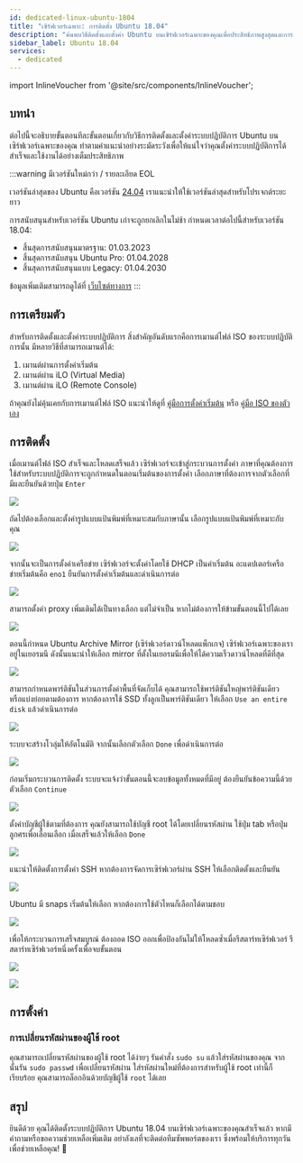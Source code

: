 ```yaml
---
id: dedicated-linux-ubuntu-1804
title: "เซิร์ฟเวอร์เฉพาะ: การติดตั้ง Ubuntu 18.04"
description: "ค้นพบวิธีติดตั้งและตั้งค่า Ubuntu บนเซิร์ฟเวอร์เฉพาะของคุณเพื่อประสิทธิภาพสูงสุดและการสนับสนุนระยะยาว → เรียนรู้เพิ่มเติมตอนนี้"
sidebar_label: Ubuntu 18.04
services:
  - dedicated
---
```


import InlineVoucher from '@site/src/components/InlineVoucher';

## บทนำ

ต่อไปนี้จะอธิบายขั้นตอนทีละขั้นตอนเกี่ยวกับวิธีการติดตั้งและตั้งค่าระบบปฏิบัติการ Ubuntu บนเซิร์ฟเวอร์เฉพาะของคุณ ทำตามคำแนะนำอย่างระมัดระวังเพื่อให้แน่ใจว่าคุณตั้งค่าระบบปฏิบัติการได้สำเร็จและใช้งานได้อย่างเต็มประสิทธิภาพ



:::warning มีเวอร์ชันใหม่กว่า / รายละเอียด EOL

เวอร์ชันล่าสุดของ Ubuntu คือเวอร์ชัน [24.04](dedicated-linux-ubuntu.md) เราแนะนำให้ใช้เวอร์ชันล่าสุดสำหรับโปรเจกต์ระยะยาว

การสนับสนุนสำหรับเวอร์ชัน Ubuntu เก่าจะถูกยกเลิกในไม่ช้า กำหนดเวลาต่อไปนี้สำหรับเวอร์ชัน 18.04:

- สิ้นสุดการสนับสนุนมาตรฐาน: 01.03.2023
- สิ้นสุดการสนับสนุน Ubuntu Pro: 01.04.2028
- สิ้นสุดการสนับสนุนแบบ Legacy: 01.04.2030

ข้อมูลเพิ่มเติมสามารถดูได้ที่ [เว็บไซต์ทางการ](https://ubuntu.com/about/release-cycle)
:::


<InlineVoucher />

## การเตรียมตัว

สำหรับการติดตั้งและตั้งค่าระบบปฏิบัติการ สิ่งสำคัญอันดับแรกคือการเมานต์ไฟล์ ISO ของระบบปฏิบัติการนั้น มีหลายวิธีที่สามารถเมานต์ได้:

1. เมานต์ผ่านการตั้งค่าเริ่มต้น
2. เมานต์ผ่าน iLO (Virtual Media)
3. เมานต์ผ่าน iLO (Remote Console)

ถ้าคุณยังไม่คุ้นเคยกับการเมานต์ไฟล์ ISO แนะนำให้ดูที่ [คู่มือการตั้งค่าเริ่มต้น](dedicated-setup.md) หรือ [คู่มือ ISO ของตัวเอง](dedicated-iso.md)



## การติดตั้ง

เมื่อเมานต์ไฟล์ ISO สำเร็จและโหลดเสร็จแล้ว เซิร์ฟเวอร์จะเข้าสู่กระบวนการตั้งค่า ภาษาที่คุณต้องการใช้สำหรับระบบปฏิบัติการจะถูกกำหนดในตอนเริ่มต้นของการตั้งค่า เลือกภาษาที่ต้องการจากตัวเลือกที่มีและยืนยันด้วยปุ่ม `Enter`

![](https://screensaver01.zap-hosting.com/index.php/s/yrHMNzstM23XZH6/preview)

ถัดไปต้องเลือกและตั้งค่ารูปแบบแป้นพิมพ์ที่เหมาะสมกับภาษานั้น เลือกรูปแบบแป้นพิมพ์ที่เหมาะกับคุณ

![](https://screensaver01.zap-hosting.com/index.php/s/x9kYGEWS5fy7Wjp/preview)

จากนั้นจะเป็นการตั้งค่าเครือข่าย เซิร์ฟเวอร์จะตั้งค่าโดยใช้ DHCP เป็นค่าเริ่มต้น อะแดปเตอร์เครือข่ายเริ่มต้นคือ `eno1` ยืนยันการตั้งค่าเริ่มต้นและดำเนินการต่อ

![](https://screensaver01.zap-hosting.com/index.php/s/6mr5kAKJQ39iJt5/preview)

สามารถตั้งค่า proxy เพิ่มเติมได้เป็นทางเลือก แต่ไม่จำเป็น หากไม่ต้องการให้ข้ามขั้นตอนนี้ไปได้เลย

![](https://screensaver01.zap-hosting.com/index.php/s/tz97Ee8ZQkxAGGb/preview)

ตอนนี้กำหนด Ubuntu Archive Mirror (เซิร์ฟเวอร์ดาวน์โหลดแพ็กเกจ) เซิร์ฟเวอร์เฉพาะของเราอยู่ในเยอรมนี ดังนั้นแนะนำให้เลือก mirror ที่ตั้งในเยอรมนีเพื่อให้ได้ความเร็วดาวน์โหลดที่ดีที่สุด

![](https://screensaver01.zap-hosting.com/index.php/s/xNknNyWAbd5DnsZ/preview)

สามารถกำหนดพาร์ติชันในส่วนการตั้งค่าพื้นที่จัดเก็บได้ คุณสามารถใช้พาร์ติชันใหญ่พาร์ติชันเดียว หรือแบ่งย่อยตามต้องการ หากต้องการใช้ SSD ทั้งลูกเป็นพาร์ติชันเดียว ให้เลือก `Use an entire disk` แล้วดำเนินการต่อ

![](https://screensaver01.zap-hosting.com/index.php/s/2dJ9oeMGjpWn6cZ/preview)

ระบบจะสร้างโวลุ่มให้อัตโนมัติ จากนั้นเลือกตัวเลือก `Done` เพื่อดำเนินการต่อ

![](https://screensaver01.zap-hosting.com/index.php/s/WXfzt57Rtm2SQLD/preview)

ก่อนเริ่มกระบวนการติดตั้ง ระบบจะแจ้งว่าขั้นตอนนี้จะลบข้อมูลทั้งหมดที่มีอยู่ ต้องยืนยันข้อความนี้ด้วยตัวเลือก `Continue`

![](https://screensaver01.zap-hosting.com/index.php/s/L3YcGNbYWpMmaDj/preview)

ตั้งค่าบัญชีผู้ใช้ตามที่ต้องการ คุณยังสามารถใช้บัญชี root ได้โดยเปลี่ยนรหัสผ่าน ใช้ปุ่ม tab หรือปุ่มลูกศรเพื่อเลื่อนเลือก เมื่อเสร็จแล้วให้เลือก `Done`

![](https://screensaver01.zap-hosting.com/index.php/s/mqrjmF2ZmA2Qj9z/preview)

แนะนำให้ติดตั้งการตั้งค่า SSH หากต้องการจัดการเซิร์ฟเวอร์ผ่าน SSH ให้เลือกติดตั้งและยืนยัน

![](https://screensaver01.zap-hosting.com/index.php/s/Xz3zzMdZ6C523ip/preview)

Ubuntu มี snaps เริ่มต้นให้เลือก หากต้องการใช้ตัวไหนก็เลือกได้ตามชอบ

![](https://screensaver01.zap-hosting.com/index.php/s/wcGiSwX935jXeex/preview)

เพื่อให้กระบวนการเสร็จสมบูรณ์ ต้องถอด ISO ออกเพื่อป้องกันไม่ให้โหลดซ้ำเมื่อรีสตาร์ทเซิร์ฟเวอร์ รีสตาร์ทเซิร์ฟเวอร์หนึ่งครั้งเพื่อจบขั้นตอน

![](https://screensaver01.zap-hosting.com/index.php/s/SzrxCtJTx2S8Nef/preview)



![](https://screensaver01.zap-hosting.com/index.php/s/x3BRLSepSDFnYGA/preview)



## การตั้งค่า



### การเปลี่ยนรหัสผ่านของผู้ใช้ root

คุณสามารถเปลี่ยนรหัสผ่านของผู้ใช้ root ได้ง่ายๆ รันคำสั่ง `sudo su` แล้วใส่รหัสผ่านของคุณ จากนั้นรัน `sudo passwd` เพื่อเปลี่ยนรหัสผ่าน ใส่รหัสผ่านใหม่ที่ต้องการสำหรับผู้ใช้ root เท่านี้ก็เรียบร้อย คุณสามารถล็อกอินด้วยบัญชีผู้ใช้ `root` ได้เลย



## สรุป

ยินดีด้วย คุณได้ติดตั้งระบบปฏิบัติการ Ubuntu 18.04 บนเซิร์ฟเวอร์เฉพาะของคุณสำเร็จแล้ว หากมีคำถามหรือขอความช่วยเหลือเพิ่มเติม อย่าลังเลที่จะติดต่อทีมซัพพอร์ตของเรา ซึ่งพร้อมให้บริการทุกวันเพื่อช่วยเหลือคุณ! 🙂






<InlineVoucher />